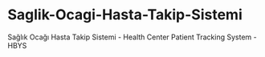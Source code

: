 # Saglik-Ocagi-Hasta-Takip-Sistemi
Sağlık Ocağı Hasta Takip Sistemi - Health Center Patient Tracking System - HBYS
